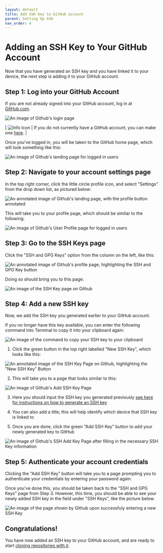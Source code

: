 ```yaml
---
layout: default
title: Add SSH key to GitHub account
parent: Setting Up SSH
nav_order: 4
---
```


# Adding an SSH Key to Your GitHub Account

Now that you have generated an SSH key and you have linked it to your device, the next step is adding it to your GitHub account.

## Step 1: Log into your GitHub Account

If you are not already signed into your GitHub account, log in at [GitHub.com](https://github.com/login).

![An image of Github's login page](../../assets/images/github_signin.png)

| ![Info Icon](../../assets/images/info.png) | If you do not currently have a GitHub account, you can make one [here](https://github.com/signup). |

Once you've logged in, you will be taken to the GitHub home page, which will look something like this:

![An image of Github's landing page for logged in users](../../assets/images/GitHub_home_page.png)

## Step 2: Navigate to your account settings page
In the top right corner, click the little circle profile icon, and select "Settings" from the drop down list, as pictured below:

![An annotated image of Github's landing page, with the profile button annotated](../../assets/images/addSSHstep2.png)

This will take you to your profile page, which should be similar to the following:

![An image of Github's User Profile page for logged in users](../../assets/images/settings-profile-page.png)

## Step 3: Go to the SSH Keys page
Click the "SSH and GPG Keys" option from the column on the left, like this:

![An annotated image of Github's profile page, highlighting the SSH and GPG Key button](../../assets/images/settings-click-SSH.png)

Doing so should bring you to this page:

![An image of the SSH Key page on Github](../../assets/images/SSH_keys_page.png)

## Step 4: Add a new SSH key

Now, we add the SSH key you generated earlier to your GitHub account.  

If you no longer have this key available, you can enter the following command into Terminal to copy it into your clipboard again:  

![An image of the command to copy your SSH key to your clipboard](../../assets/images/copy_key.png)

1) Click the green button in the top right labelled "New SSH Key", which looks like this:

![An annotated image of the SSH Key Page on Github, highlighting the "New SSH Key" Button](../../assets/images/New_SSH_Key.png)

2) This will take you to a page that looks similar to this:  
  
![An image of Github's Add SSH Key Page](../../assets/images/Add_key_page.png)  

3) Here you should input the SSH key you generated previously [see here for instructions on how to generate an SSH key](https://dlepke.github.io/Deanna-Wilson-Ray/docs/settingUpSSH/generateSSHKey/)

4) You can also add a title; this will help identify which device that SSH key is linked to

5) Once you are done, click the green "Add SSH Key" button to add your newly generated key to GitHub 

![An image of Github's SSH Add Key Page after filling in the necessary SSH Key information](../../assets/images/finally_add_ssh_key.png)

## Step 5: Authenticate your account credentials
Clicking the "Add SSH Key" button will take you to a page prompting you to authenticate your credentials by entering your password again.  

Once you've done this, you should be taken back to the "SSH and GPG Keys" page from Step 3. However, this time, you should be able to see your newly added SSH key in the field under "SSH Keys", like the picture below.

![An image of the page shown by Github upon successfuly entering a new SSH Key](../../assets/images/key_added_successfully.png)

## Congratulations!
You have now added an SSH key to your GitHub account, and are ready to start [cloning repositories with it](https://dlepke.github.io/Deanna-Wilson-Ray/docs/UsingSSHWithGit/forkandclone/).